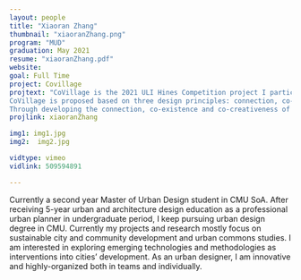```yaml
---
layout: people
title: "Xiaoran Zhang"
thumbnail: "xiaoranZhang.png"
program: "MUD"
graduation: May 2021
resume: "xiaoranZhang.pdf"
website: 
goal: Full Time
project: Covillage
projtext: "CoVillage is the 2021 ULI Hines Competition project I participated as a team lead.
CoVillage is proposed based on three design principles: connection, co-existence and co-creativeness. This transformational mixed-use development contains a well-structured transit system that connects with the surrounding neighborhoods. With the creation of the various housing types and amenities, villagers are able to embrace healthy and even lifestyles in this inclusive place. Creative industries are combined in a unique way with sustainability, focusing on recycling waste and beautifying the landscape.
Through developing the connection, co-existence and co-creativeness of a new community, the project can support CoVillage to grow and flourish to a smart, livable, and sustainable future."
projlink: xiaoranZhang

img1: img1.jpg
img2:  img2.jpg

vidtype: vimeo
vidlink: 509594891

---
```


Currently a second year Master of Urban Design student in CMU SoA. After receiving 5-year urban and architecture design education as a professional urban planner in undergraduate period, I keep pursuing urban design degree in CMU. Currently my projects and research mostly focus on sustainable city and community development and urban commons studies. I am interested in exploring emerging technologies and methodologies as interventions into cities’ development. As an urban designer, I am innovative and highly-organized both in teams and individually.
